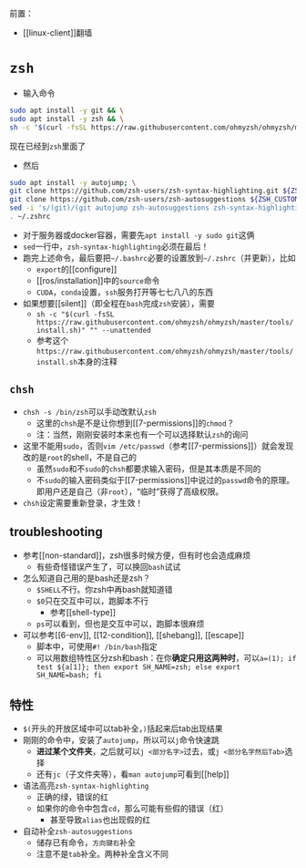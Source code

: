 前置：
- [[linux-client]]翻墙
# `zsh`
- 输入命令
```sh
sudo apt install -y git && \
sudo apt install -y zsh && \
sh -c "$(curl -fsSL https://raw.githubusercontent.com/ohmyzsh/ohmyzsh/master/tools/install.sh)"
```
现在已经到`zsh`里面了
- 然后
```sh
sudo apt install -y autojump; \
git clone https://github.com/zsh-users/zsh-syntax-highlighting.git ${ZSH_CUSTOM:-~/.oh-my-zsh/custom}/plugins/zsh-syntax-highlighting; \
git clone https://github.com/zsh-users/zsh-autosuggestions ${ZSH_CUSTOM:-~/.oh-my-zsh/custom}/plugins/zsh-autosuggestions; \
sed -i 's/(git)/(git autojump zsh-autosuggestions zsh-syntax-highlighting)/g' ~/.zshrc; \
. ~/.zshrc
```
- 对于服务器或docker容器，需要先`apt install -y sudo git`这俩
- `sed`一行中，`zsh-syntax-highlighting`必须在最后！
- 跑完上述命令，最后要把`~/.bashrc`必要的设置放到`~/.zshrc`（并更新），比如
  - `export`的[[configure]]
  - [[ros/installation]]中的`source`命令
  - `CUDA`，`conda`设置，`ssh`服务打开等七七八八的东西
- 如果想要[[silent]]（即全程在`bash`完成`zsh`安装），需要
  - `sh -c "$(curl -fsSL https://raw.githubusercontent.com/ohmyzsh/ohmyzsh/master/tools/install.sh)" "" --unattended`
  - 参考这个`https://raw.githubusercontent.com/ohmyzsh/ohmyzsh/master/tools/install.sh`本身的注释
## `chsh`
- `chsh -s /bin/zsh`可以手动改默认`zsh`
  - 这里的`chsh`是不是让你想到[[7-permissions]]的`chmod`？
  - 注：当然，刚刚安装时本来也有一个可以选择默认`zsh`的询问
- 这里不能用`sudo`，否则`vim /etc/passwd`（参考[[7-permissions]]）就会发现改的是`root`的shell，不是自己的
  - 虽然`sudo`和不`sudo`的`chsh`都要求输入密码，但是其本质是不同的
  - 不`sudo`的输入密码类似于[[7-permissions]]中说过的`passwd`命令的原理。即用户还是自己（非`root`），“临时”获得了高级权限。
- `chsh`设定需要重新登录，才生效！
## troubleshooting
- 参考[[non-standard]]，zsh很多时候方便，但有时也会造成麻烦
  - 有些奇怪错误产生了，可以换回`bash`试试
- 怎么知道自己用的是bash还是zsh？
  - `$SHELL`不行。你zsh中再bash就知道错
  - `$0`只在交互中可以，跑脚本不行
    - 参考[[shell-type]]
  - `ps`可以看到，但也是交互中可以，跑脚本很麻烦
- 可以参考[[6-env]], [[12-condition]], [[shebang]], [[escape]]
  - 脚本中，可使用`#! /bin/bash`指定
  - 可以用数组特性区分zsh和bash：在你**确定只用这两种时**，可以`a=(1); if test ${a[1]}; then export SH_NAME=zsh; else export SH_NAME=bash; fi`
## 特性
- `$(`开头的开放区域中可以tab补全，`)`括起来后tab出现结果
- 刚刚的命令中，安装了`autojump`，所以可以`j`命令快速跳
  - **进过某个文件夹**，之后就可以`j <部分名字>`过去，或`j <部分名字然后Tab>`选择
  - 还有`jc`（子文件夹等），看`man autojump`可看到[[help]]
- 语法高亮`zsh-syntax-highlighting`
  - 正确的绿，错误的红
  - 如果你的命令中包含`cd`，那么可能有些假的错误（红）
    - 甚至导致`alias`也出现假的红
- 自动补全`zsh-autosuggestions`
  - 储存已有命令，`方向键右`补全
  - 注意不是`tab`补全。两种补全含义不同